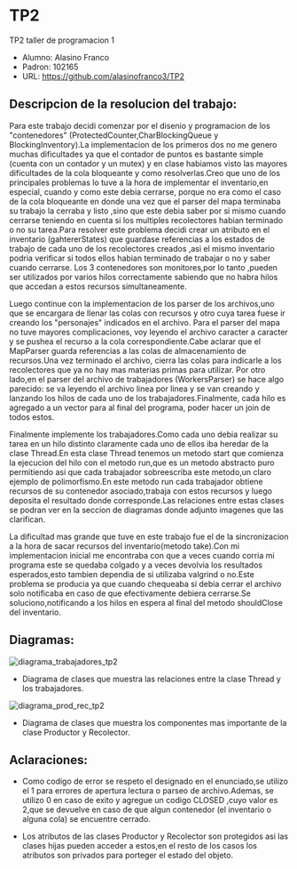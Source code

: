 # TP2
TP2 taller de programacion 1

* Alumno: Alasino Franco
* Padron: 102165
* URL: https://github.com/alasinofranco3/TP2

## Descripcion de la resolucion del trabajo:
Para este trabajo decidi comenzar por el disenio y programacion de los "contenedores" (ProtectedCounter,CharBlockingQueue y BlockingInventory).La implementacion de los primeros dos no me genero muchas dificultades ya que el contador de puntos es bastante simple (cuenta con un contador y un mutex) y en clase habiamos visto las mayores dificultades de la cola bloqueante y como resolverlas.Creo que uno de los principales problemas lo tuve a la hora de implementar el inventario,en especial, cuando y como  este debia cerrarse, porque no era como el caso de la cola bloqueante en donde una vez que el parser del mapa terminaba su trabajo la cerraba y listo ,sino que este debia saber por si mismo cuando cerrarse teniendo en cuenta si los multiples recolectores habian terminado o no su tarea.Para resolver este problema decidi crear un atributo en el inventario (gahtererStates) que guardase referencias a los estados de trabajo de cada uno de los recolectores creados ,asi el mismo inventario podria verificar si todos ellos habian terminado de trabajar o no y saber cuando cerrarse.
Los 3 contenedores son monitores,por lo tanto ,pueden ser utilizados por varios hilos correctamente sabiendo que no habra hilos que accedan a estos recursos simultaneamente.

Luego continue con la implementacion de los parser de los archivos,uno que se encargara de llenar las colas con recursos y otro cuya tarea fuese ir creando los "personajes" indicados en el archivo.
Para el parser del mapa no tuve mayores complicaciones, voy leyendo el archivo caracter a caracter y se pushea el recurso a la cola correspondiente.Cabe aclarar que el MapParser guarda referencias a las colas de almacenamiento de recursos.Una vez terminado el archivo, cierra las colas para indicarle a los recolectores que ya no hay mas materias primas para utilizar.
Por otro lado,en el parser del archivo de trabajadores (WorkersParser) se hace algo parecido: se va leyendo el archivo linea por linea y se van creando y lanzando los hilos de cada uno de los trabajadores.Finalmente, cada hilo es agregado a un vector para al final del programa, poder hacer un join de todos estos.

Finalmente implemente los trabajadores.Como cada uno debia realizar su tarea en un hilo distinto claramente cada uno de ellos iba heredar de la clase Thread.En esta clase Thread tenemos un metodo start que comienza la ejecucion del hilo con el metodo run,que es un metodo abstracto puro permitiendo asi que cada trabajador sobreescriba este metodo,un claro ejemplo de polimorfismo.En este metodo run cada trabajador obtiene recursos de su contenedor asociado,trabaja con estos recursos y luego deposita el resultado donde corresponde.Las relaciones entre estas clases se podran ver en la seccion de diagramas donde adjunto imagenes que las clarifican.

La dificultad mas grande que tuve en este trabajo fue el de la sincronizacion a la hora de sacar recursos del inventario(metodo take).Con mi implementacion inicial me encontraba con que a veces cuando corria mi programa este se quedaba colgado y a veces devolvia los resultados esperados,esto tambien dependia de si utilizaba valgrind o no.Este problema se producia ya que cuando chequeaba si debia cerrar el archivo solo notificaba en caso de que efectivamente debiera cerrarse.Se soluciono,notificando a los hilos en espera al final del metodo shouldClose del inventario.

## Diagramas:
![diagrama_trabajadores_tp2](https://user-images.githubusercontent.com/50004705/82240127-471f9500-9910-11ea-8662-10253fe4a83d.png)

* Diagrama de clases que muestra las relaciones entre la clase Thread y los trabajadores.

![diagrama_prod_rec_tp2](https://user-images.githubusercontent.com/50004705/82240133-48e95880-9910-11ea-9071-2b42dd441c7f.png)

* Diagrama de clases que muestra los componentes mas importante de la clase Productor y Recolector.

## Aclaraciones:

* Como codigo de error se respeto el designado en el enunciado,se utilizo el 1 para errores de apertura lectura o parseo de archivo.Ademas, se utilizo 0 en caso de exito y agregue un codigo CLOSED ,cuyo valor es 2,que se devuelve en caso de que algun contenedor (el inventario o alguna cola) se encuentre cerrado.

* Los atributos de las clases Productor y Recolector son protegidos asi las clases hijas pueden acceder a estos,en el resto de los casos los atributos son privados para porteger el estado del objeto.
